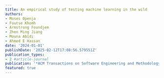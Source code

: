 ```yaml
---
title: An empirical study of testing machine learning in the wild
authors:
- Moses Openja
- Foutse Khomh
- Armstrong Foundjem
- Zhen Ming Jiang
- Mouna Abidi
- Ahmed E Hassan
date: '2024-01-01'
publishDate: '2025-02-12T17:08:56.579551Z'
publication_types:
- 2 #article-journal
publication: '*ACM Transactions on Software Engineering and Methodology*'
featured: true
---
```

